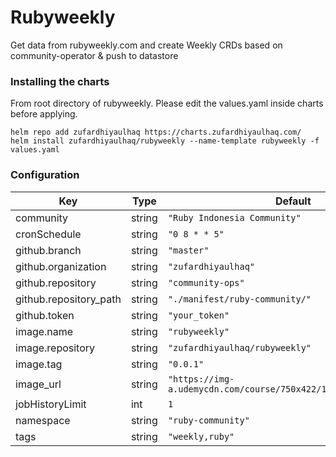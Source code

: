 # Rubyweekly
Get data from rubyweekly.com and create Weekly CRDs based on community-operator & push to datastore

### Installing the charts
From root directory of rubyweekly. Please edit the values.yaml inside charts before applying.
```
helm repo add zufardhiyaulhaq https://charts.zufardhiyaulhaq.com/
helm install zufardhiyaulhaq/rubyweekly --name-template rubyweekly -f values.yaml
```

### Configuration

| Key | Type | Default | Description |
|-----|------|---------|-------------|
| community | string | `"Ruby Indonesia Community"` |  |
| cronSchedule | string | `"0 8 * * 5"` |  |
| github.branch | string | `"master"` |  |
| github.organization | string | `"zufardhiyaulhaq"` |  |
| github.repository | string | `"community-ops"` |  |
| github.repository_path | string | `"./manifest/ruby-community/"` |  |
| github.token | string | `"your_token"` |  |
| image.name | string | `"rubyweekly"` |  |
| image.repository | string | `"zufardhiyaulhaq/rubyweekly"` |  |
| image.tag | string | `"0.0.1"` |  |
| image_url | string | `"https://img-a.udemycdn.com/course/750x422/1985744_8694_3.jpg"` |  |
| jobHistoryLimit | int | `1` |  |
| namespace | string | `"ruby-community"` |  |
| tags | string | `"weekly,ruby"` |  |
